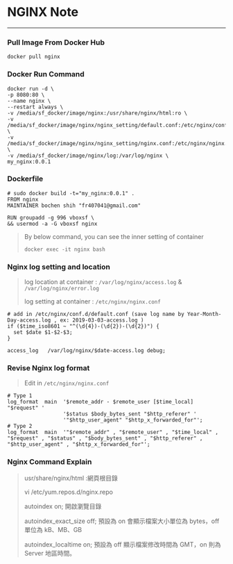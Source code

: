 # NGINX Note
***
### Pull Image From Docker Hub
```
docker pull nginx
```

### Docker Run Command
```
docker run -d \
-p 8080:80 \
--name nginx \
--restart always \
-v /media/sf_docker/image/nginx:/usr/share/nginx/html:ro \
-v /media/sf_docker/image/nginx/nginx_setting/default.conf:/etc/nginx/conf.d/default.conf:ro \
-v /media/sf_docker/image/nginx/nginx_setting/nginx.conf:/etc/nginx/nginx.conf:ro \
-v /media/sf_docker/image/nginx/log:/var/log/nginx \
my_nginx:0.0.1
```

### Dockerfile 
```
# sudo docker build -t="my_nginx:0.0.1" .
FROM nginx
MAINTAINER bochen shih "fr407041@gmail.com"

RUN groupadd -g 996 vboxsf \
&& usermod -a -G vboxsf nginx 
```
>
> By below command, you can see the inner setting of container
>
> `docker exec -it nginx bash`
>

### Nginx log setting and location
>
> log location at container : `/var/log/nginx/access.log` & `/var/log/nginx/error.log`
>
> log setting at container : `/etc/nginx/nginx.conf`
>
```
# add in /etc/nginx/conf.d/default.conf (save log name by Year-Month-Day-access.log , ex: 2019-03-03-access.log )
if ($time_iso8601 ~ "^(\d{4})-(\d{2})-(\d{2})") {
  set $date $1-$2-$3;
}

access_log   /var/log/nginx/$date-access.log debug;
```

### Revise Nginx log format
>
> Edit in `/etc/nginx/nginx.conf`
>
```
# Type 1
log_format  main  '$remote_addr - $remote_user [$time_local] "$request" '
                  '$status $body_bytes_sent "$http_referer" '
                  '"$http_user_agent" "$http_x_forwarded_for"';
# Type 2
log_format  main  '"$remote_addr" , "$remote_user" , "$time_local" , "$request" , "$status" , "$body_bytes_sent" , "$http_referer" , "$http_user_agent" , "$http_x_forwarded_for"';
```

### Nginx Command Explain
>
> usr/share/nginx/html :網頁根目錄
>
> vi /etc/yum.repos.d/nginx.repo
>
> autoindex on;  開啟瀏覽目錄
>
> autoindex_exact_size off;   預設為 on 會顯示檔案大小單位為 bytes，off 單位為 kB、MB、GB
>
> autoindex_localtime on;   預設為 off 顯示檔案修改時間為 GMT，on 則為 Server 地區時間。
>
